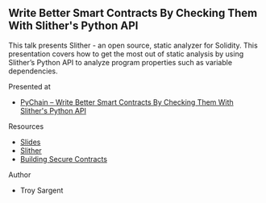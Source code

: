 ## Write Better Smart Contracts By Checking Them With Slither's Python API

This talk presents Slither - an open source, static analyzer for Solidity. This presentation covers how to get the most out of static analysis by using Slither’s Python API to analyze program properties such as variable dependencies. 

Presented at

* [PyChain – Write Better Smart Contracts By Checking Them With Slither's Python API](https://youtu.be/sC7CHMSP3Dg)

Resources

* [Slides](./Write%Better%Smart%Contracts%By%Checking%Them%With%Slither's%Python%API.pdf)
* [Slither](https://github.com/crytic/slither)
* [Building Secure Contracts](https://github.com/crytic/building-secure-contracts)

Author
* Troy Sargent 

